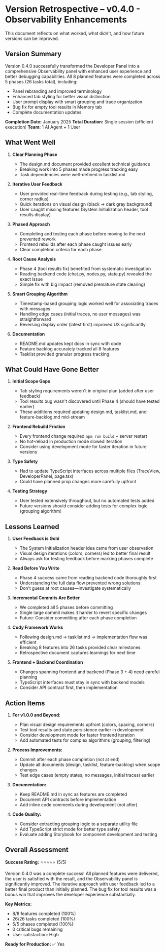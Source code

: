 # Version Retrospective – v0.4.0 - Observability Enhancements

This document reflects on what worked, what didn't, and how future versions can be improved.

## Version Summary

Version 0.4.0 successfully transformed the Developer Panel into a comprehensive Observability panel with enhanced user experience and better debugging capabilities. All 8 planned features were completed across 5 phases (26 tasks total), including:

- Panel rebranding and improved terminology
- Enhanced tab styling for better visual distinction
- User prompt display with smart grouping and trace organization
- Bug fix for empty tool results in Memory tab
- Complete documentation updates

**Completion Date:** January 2025
**Total Duration:** Single session (efficient execution)
**Team:** 1 AI Agent + 1 User

## What Went Well

1. **Clear Planning Phase**
   - The design.md document provided excellent technical guidance
   - Breaking work into 5 phases made progress tracking easy
   - Task dependencies were well-defined in tasklist.md

2. **Iterative User Feedback**
   - User provided real-time feedback during testing (e.g., tab styling, corner radius)
   - Quick iterations on visual design (black → dark gray background)
   - User caught missing features (System Initialization header, tool results display)

3. **Phased Approach**
   - Completing and testing each phase before moving to the next prevented rework
   - Frontend rebuilds after each phase caught issues early
   - Clear completion criteria for each phase

4. **Root Cause Analysis**
   - Phase 4 (tool results fix) benefited from systematic investigation
   - Reading backend code (chat.py, nodes.py, state.py) revealed the exact issue
   - Simple fix with big impact (removed premature state clearing)

5. **Smart Grouping Algorithm**
   - Timestamp-based grouping logic worked well for associating traces with messages
   - Handling edge cases (initial traces, no user messages) was straightforward
   - Reversing display order (latest first) improved UX significantly

6. **Documentation**
   - README.md updates kept docs in sync with code
   - Feature backlog accurately tracked all 8 features
   - Tasklist provided granular progress tracking

## What Could Have Gone Better

1. **Initial Scope Gaps**
   - Tab styling requirements weren't in original plan (added after user feedback)
   - Tool results bug wasn't discovered until Phase 4 (should have tested earlier)
   - These additions required updating design.md, tasklist.md, and feature-backlog.md mid-stream

2. **Frontend Rebuild Friction**
   - Every frontend change required `npm run build` + server restart
   - No hot-reload in production mode slowed iteration
   - Consider using development mode for faster iteration in future versions

3. **Type Safety**
   - Had to update TypeScript interfaces across multiple files (TraceView, DeveloperPanel, page.tsx)
   - Could have planned prop changes more carefully upfront

4. **Testing Strategy**
   - User tested extensively throughout, but no automated tests added
   - Future versions should consider adding tests for complex logic (grouping algorithm)

## Lessons Learned

1. **User Feedback is Gold**
   - The System Initialization header idea came from user observation
   - Visual design iterations (colors, corners) led to better final result
   - Always ask for testing feedback before marking phases complete

2. **Read Before You Write**
   - Phase 4 success came from reading backend code thoroughly first
   - Understanding the full data flow prevented wrong solutions
   - Don't guess at root causes—investigate systematically

3. **Incremental Commits Are Better**
   - We completed all 5 phases before committing
   - Single large commit makes it harder to revert specific changes
   - Future: Consider committing after each phase completion

4. **Cody Framework Works**
   - Following design.md → tasklist.md → implementation flow was efficient
   - Breaking 8 features into 26 tasks provided clear milestones
   - Retrospective document captures learnings for next time

5. **Frontend + Backend Coordination**
   - Changes spanning frontend and backend (Phase 3 + 4) need careful planning
   - TypeScript interfaces must stay in sync with backend models
   - Consider API contract first, then implementation

## Action Items

1. **For v1.0.0 and Beyond:**
   - Plan visual design requirements upfront (colors, spacing, corners)
   - Test tool results and state persistence earlier in development
   - Consider development mode for faster frontend iteration
   - Add automated tests for complex algorithms (grouping, filtering)

2. **Process Improvements:**
   - Commit after each phase completion (not at end)
   - Update all documents (design, tasklist, feature-backlog) when scope changes
   - Test edge cases (empty states, no messages, initial traces) earlier

3. **Documentation:**
   - Keep README.md in sync as features are completed
   - Document API contracts before implementation
   - Add inline code comments during development (not after)

4. **Code Quality:**
   - Consider extracting grouping logic to a separate utility file
   - Add TypeScript strict mode for better type safety
   - Evaluate adding Storybook for component development and testing

## Overall Assessment

**Success Rating:** ⭐⭐⭐⭐⭐ (5/5)

Version 0.4.0 was a complete success! All planned features were delivered, the user is satisfied with the result, and the Observability panel is significantly improved. The iterative approach with user feedback led to a better final product than initially planned. The bug fix for tool results was a bonus win that improves the developer experience substantially.

**Key Metrics:**
- 8/8 features completed (100%)
- 26/26 tasks completed (100%)
- 5/5 phases completed (100%)
- 0 critical bugs remaining
- User satisfaction: High

**Ready for Production:** ✅ Yes
